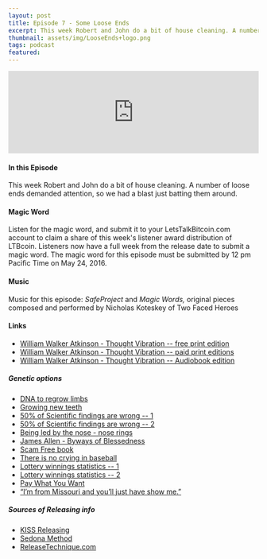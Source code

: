 ```yaml
---
layout: post
title: Episode 7 - Some Loose Ends
excerpt: This week Robert and John do a bit of house cleaning. A number of loose ends demanded attention, so we had a blast just batting them around.
thumbnail: assets/img/LooseEnds+logo.png
tags: podcast
featured:
---
```


<iframe width="100%" height="166" scrolling="no" frameborder="no" src="https://w.soundcloud.com/player/?url=https%3A//api.soundcloud.com/tracks/264331606&amp;color=ff5500&amp;auto_play=false&amp;hide_related=false&amp;show_comments=true&amp;show_user=true&amp;show_reposts=false"></iframe>

#### In this Episode 

This week Robert and John do a bit of house cleaning. A number of
loose ends demanded attention, so we had a blast just batting them around.

#### Magic Word

Listen for the magic word, and submit it to your LetsTalkBitcoin.com account to claim a share of this week's  listener award distribution of LTBcoin. Listeners now have a full week from the release date to submit a magic word. The magic word for this episode must be submitted by 12 pm Pacific Time on May 24, 2016.

#### Music

Music for this episode: *SafeProject* and *Magic Words,* original pieces composed and performed by Nicholas Koteskey of Two Faced Heroes

#### Links

* [William Walker Atkinson - Thought Vibration -- free print edition](https://archive.org/stream/ThoughtVibrationOrTheLawOfAttractionInTheThoughtWorld/Thought_Vibration__Or__The_Law_of_Attrac#page/n1/mode/2up)
* [William Walker Atkinson - Thought Vibration -- paid print editions](http://calm.li/thoughtvibration)
* [William Walker Atkinson - Thought Vibration -- Audiobook edition](https://archive.org/details/thought_vibration_ap_librivox)

##### Genetic options

* [DNA to regrow limbs](http://www.bbc.com/future/story/20130307-will-we-ever-regenerate-limbs)
* [Growing new teeth](http://www.usnews.com/news/articles/2013/05/13/alligators-can-grow-new-teeth-so-why-not-humans)
* [50% of Scientific findings are wrong -- 1](https://www.newscientist.com/article/dn7915-most-scientific-papers-are-probably-wrong)
* [50% of Scientific findings are wrong -- 2](https://www.theguardian.com/science/occams-corner/2013/sep/17/scientific-studies-wrong)
* [Being led by the nose - nose rings](https://en.wikipedia.org/wiki/Nose_ring_(animal))
* [James Allen - Byways of Blessedness](http://j.mp/pax_james-allen)
* [Scam Free book](http://livesensical.com/scamfree)
* [There is no crying in baseball](https://www.youtube.com/watch?v=6M8szlSa-8o)
* [Lottery winnings statistics -- 1](http://www.statisticbrain.com/lottery-winner-statistics/)
* [Lottery winnings statistics -- 2](http://brandongaille.com/22-lottery-winners-bankrupt-statistics/)
* [Pay What You Want](https://en.wikipedia.org/wiki/Pay_what_you_want)
* [“I’m from Missouri and you’ll just have show me.”](https://en.wikipedia.org/wiki/Willard_Duncan_Vandiver)

##### Sources of Releasing info

* [KISS Releasing](http://lesterandme.com/)
* [Sedona Method](http://www.sedona.com/Home.asp)
* [ReleaseTechnique.com](http://www.releasetechnique.com/)
